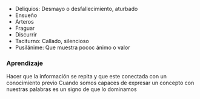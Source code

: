 - Deliquios: Desmayo o desfallecimiento, aturbado
- Ensueño
- Arteros 
- Fraguar 
- Discurrir
- Taciturno: Callado, silencioso
- Pusilánime: Que muestra pococ ánimo o valor

### Aprendizaje
Hacer que la información se repita y que este conectada con un conocimiento previo
Cuando somos capaces de expresar un concepto con nuestras palabras es un signo de que lo dominamos 